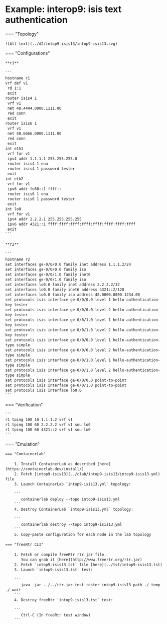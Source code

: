 # Example: interop9: isis text authentication

=== "Topology"

    ![Alt text](../d2/intop9-isis13/intop9-isis13.svg)

=== "Configurations"

    **r1**

    ```
    hostname r1
    vrf def v1
     rd 1:1
     exit
    router isis4 1
     vrf v1
     net 48.4444.0000.1111.00
     red conn
     exit
    router isis6 1
     vrf v1
     net 48.6666.0000.1111.00
     red conn
     exit
    int eth1
     vrf for v1
     ipv4 addr 1.1.1.1 255.255.255.0
     router isis4 1 ena
     router isis4 1 password tester
     exit
    int eth2
     vrf for v1
     ipv6 addr fe80::1 ffff::
     router isis6 1 ena
     router isis6 1 password tester
     exit
    int lo0
     vrf for v1
     ipv4 addr 2.2.2.1 255.255.255.255
     ipv6 addr 4321::1 ffff:ffff:ffff:ffff:ffff:ffff:ffff:ffff
     exit
    ```

    **r2**

    ```
    hostname r2
    set interfaces ge-0/0/0.0 family inet address 1.1.1.2/24
    set interfaces ge-0/0/0.0 family iso
    set interfaces ge-0/0/1.0 family inet6
    set interfaces ge-0/0/1.0 family iso
    set interfaces lo0.0 family inet address 2.2.2.2/32
    set interfaces lo0.0 family inet6 address 4321::2/128
    set interfaces lo0.0 family iso address 48.0000.0000.1234.00
    set protocols isis interface ge-0/0/0.0 level 1 hello-authentication-key tester
    set protocols isis interface ge-0/0/0.0 level 2 hello-authentication-key tester
    set protocols isis interface ge-0/0/1.0 level 1 hello-authentication-key tester
    set protocols isis interface ge-0/0/1.0 level 2 hello-authentication-key tester
    set protocols isis interface ge-0/0/0.0 level 1 hello-authentication-type simple
    set protocols isis interface ge-0/0/0.0 level 2 hello-authentication-type simple
    set protocols isis interface ge-0/0/1.0 level 1 hello-authentication-type simple
    set protocols isis interface ge-0/0/1.0 level 2 hello-authentication-type simple
    set protocols isis interface ge-0/0/0.0 point-to-point
    set protocols isis interface ge-0/0/1.0 point-to-point
    set protocols isis interface lo0.0
    ```

=== "Verification"

    ```
    r1 tping 100 10 1.1.1.2 vrf v1
    r1 tping 100 60 2.2.2.2 vrf v1 sou lo0
    r1 tping 100 60 4321::2 vrf v1 sou lo0
    ```

=== "Emulation"

    === "ContainerLab"

        1. Install ContainerLab as described [here](https://containerlab.dev/install/)  
        2. Fetch [intop9-isis13](../clab/intop9-isis13/intop9-isis13.yml) file  
        3. Launch ContainerLab `intop9-isis13.yml` topology:  

        ```
           containerlab deploy --topo intop9-isis13.yml  
        ```
        4. Destroy ContainerLab `intop9-isis13.yml` topology:  

        ```
           containerlab destroy --topo intop9-isis13.yml  
        ```
        5. Copy-paste configuration for each node in the lab topology

    === "freeRtr CLI"

        1. Fetch or compile freeRtr rtr.jar file.  
           You can grab it [here](http://www.freertr.org/rtr.jar)  
        2. Fetch `intop9-isis13.tst` file [here](../tst/intop9-isis13.tst)  
        3. Launch `intop9-isis13.tst` test:  

        ```
           java -jar ../../rtr.jar test tester intop9-isis13 path ./ temp ./ wait
        ```
        4. Destroy freeRtr `intop9-isis13.tst` test:  

        ```
           Ctrl-C (In freeRtr test window)
        ```

